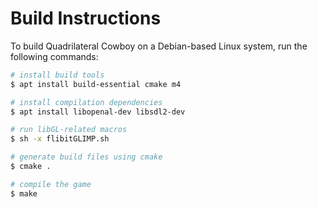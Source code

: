 # Build Instructions

To build Quadrilateral Cowboy on a Debian-based Linux system, run the following commands:

```sh
# install build tools
$ apt install build-essential cmake m4

# install compilation dependencies
$ apt install libopenal-dev libsdl2-dev

# run libGL-related macros
$ sh -x flibitGLIMP.sh

# generate build files using cmake
$ cmake .

# compile the game
$ make
```
